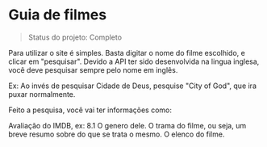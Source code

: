 <h1> Guia de filmes</h1>

> Status do projeto: Completo

Para utilizar o site é simples. Basta digitar o nome do filme escolhido, e clicar em "pesquisar". Devido a API ter sido desenvolvida na lingua inglesa, você deve pesquisar sempre pelo nome em inglês. 

Ex: Ao invés de pesquisar Cidade de Deus, pesquise "City of God", que ira puxar normalmente. 

Feito a pesquisa, você vai ter informações como:

Avaliação do IMDB, ex: 8.1
O genero dele.
O trama do filme, ou seja, um breve resumo sobre do que se trata o mesmo.
O elenco do filme.
